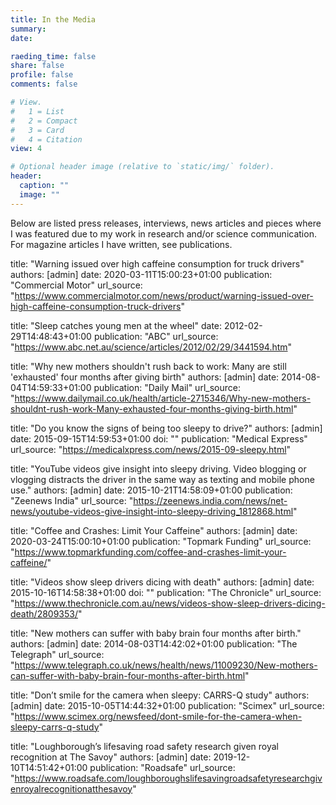 ```yaml
---
title: In the Media
summary: 
date: 

raeding_time: false
share: false
profile: false
comments: false

# View.
#   1 = List
#   2 = Compact
#   3 = Card
#   4 = Citation
view: 4

# Optional header image (relative to `static/img/` folder).
header:
  caption: ""
  image: ""
---
```


Below are listed press releases, interviews, news articles and pieces where I was featured due to my work in research and/or science communication. For magazine articles I have written, see publications.

title: "Warning issued over high caffeine consumption for truck drivers"
authors: [admin]
date: 2020-03-11T15:00:23+01:00
publication: "Commercial Motor"
url_source: "https://www.commercialmotor.com/news/product/warning-issued-over-high-caffeine-consumption-truck-drivers"

title: "Sleep catches young men at the wheel"
date: 2012-02-29T14:48:43+01:00
publication: "ABC"
url_source: "https://www.abc.net.au/science/articles/2012/02/29/3441594.htm"

title: "Why new mothers shouldn't rush back to work: Many are still 'exhausted' four months after giving birth"
authors: [admin]
date: 2014-08-04T14:59:33+01:00
publication: "Daily Mail"
url_source: "https://www.dailymail.co.uk/health/article-2715346/Why-new-mothers-shouldnt-rush-work-Many-exhausted-four-months-giving-birth.html"

title: "Do you know the signs of being too sleepy to drive?"
authors: [admin]
date: 2015-09-15T14:59:53+01:00
doi: ""
publication: "Medical Express"
url_source: "https://medicalxpress.com/news/2015-09-sleepy.html"

title: "YouTube videos give insight into sleepy driving. Video blogging or vlogging distracts the driver in the same way as texting and mobile phone use."
authors: [admin]
date: 2015-10-21T14:58:09+01:00
publication: "Zeenews India"
url_source: "https://zeenews.india.com/news/net-news/youtube-videos-give-insight-into-sleepy-driving_1812868.html"

title: "Coffee and Crashes: Limit Your Caffeine"
authors: [admin]
date: 2020-03-24T15:00:10+01:00
publication: "Topmark Funding"
url_source: "https://www.topmarkfunding.com/coffee-and-crashes-limit-your-caffeine/"

title: "Videos show sleep drivers dicing with death"
authors: [admin]
date: 2015-10-16T14:58:38+01:00
doi: ""
publication: "The Chronicle"
url_source: "https://www.thechronicle.com.au/news/videos-show-sleep-drivers-dicing-death/2809353/"

title: "New mothers can suffer with baby brain four months after birth."
authors: [admin]
date: 2014-08-03T14:42:02+01:00
publication: "The Telegraph"
url_source: "https://www.telegraph.co.uk/news/health/news/11009230/New-mothers-can-suffer-with-baby-brain-four-months-after-birth.html"

title: "Don’t smile for the camera when sleepy: CARRS-Q study"
authors: [admin]
date: 2015-10-05T14:44:32+01:00
publication: "Scimex"
url_source: "https://www.scimex.org/newsfeed/dont-smile-for-the-camera-when-sleepy-carrs-q-study"

title: "Loughborough’s lifesaving road safety research given royal recognition at The Savoy"
authors: [admin]
date: 2019-12-10T14:51:42+01:00
publication: "Roadsafe"
url_source: "https://www.roadsafe.com/loughboroughslifesavingroadsafetyresearchgivenroyalrecognitionatthesavoy"